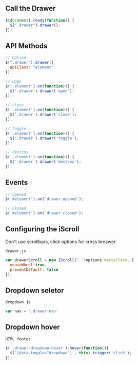 
## Call the Drawer

``` javascript
$(document).ready(function() {
  $(".drawer").drawer();
});
```

## API Methods

``` javascript
// Option
$(".drawer").drawer({
  apiClass: "element"
});

// Open
$('.element').on(function)() {
  $('.drawer').drawer('open');
});

// close
$('.element').on(function)() {
  $('.drawer').drawer('close');
});

// toggle
$('.element').on(function)() {
  $('.drawer').drawer('toggle');
});

// destroy
$('.element').on(function)() {
  $('.drawer').drawer('destroy');
});
```

## Events

``` javascript
// Opened
$('#element').on('drawer.opened');

// Closed
$('#element').on('drawer.closed');
```

## Configuring the iScroll

Don't use scrollbars, click options for cross broswer.

`drawer.js`

``` javascript
var drawerScroll = new IScroll("."+options.mastaClass, {
  mouseWheel:true,
  preventDefault: false
});
```


## Dropdown seletor

`dropdown.js`

``` javascript
var nav = '.drawer-nav'
```

## Dropdown hover

`HTML footer`

``` javascript
$('.drawer-dropdown-hover').hover(function(){ 
  $('[data-toggle="dropdown"]', this).trigger('click'); 
});
```